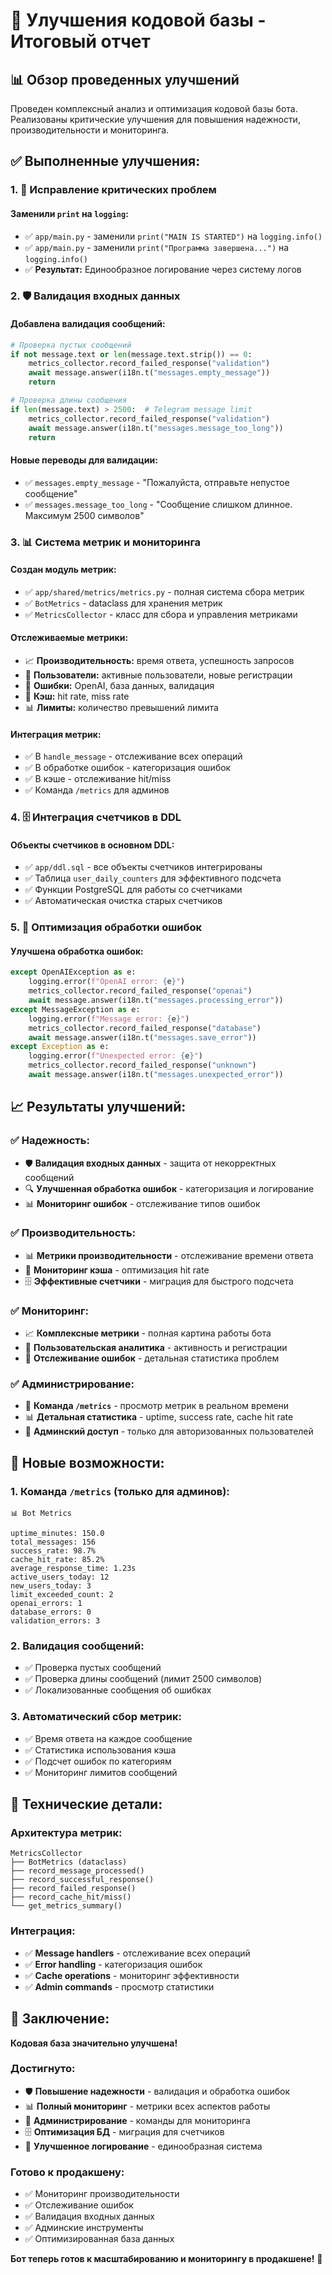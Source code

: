 # 🚀 Улучшения кодовой базы - Итоговый отчет

## 📊 Обзор проведенных улучшений

Проведен комплексный анализ и оптимизация кодовой базы бота. Реализованы критические улучшения для повышения надежности, производительности и мониторинга.

## ✅ Выполненные улучшения:

### 1. 🔧 **Исправление критических проблем**

#### **Заменили `print` на `logging`:**
- ✅ `app/main.py` - заменили `print("MAIN IS STARTED")` на `logging.info()`
- ✅ `app/main.py` - заменили `print("Программа завершена...")` на `logging.info()`
- ✅ **Результат:** Единообразное логирование через систему логов

### 2. 🛡️ **Валидация входных данных**

#### **Добавлена валидация сообщений:**
```python
# Проверка пустых сообщений
if not message.text or len(message.text.strip()) == 0:
    metrics_collector.record_failed_response("validation")
    await message.answer(i18n.t("messages.empty_message"))
    return

# Проверка длины сообщения
if len(message.text) > 2500:  # Telegram message limit
    metrics_collector.record_failed_response("validation")
    await message.answer(i18n.t("messages.message_too_long"))
    return
```

#### **Новые переводы для валидации:**
- ✅ `messages.empty_message` - "Пожалуйста, отправьте непустое сообщение"
- ✅ `messages.message_too_long` - "Сообщение слишком длинное. Максимум 2500 символов"

### 3. 📊 **Система метрик и мониторинга**

#### **Создан модуль метрик:**
- ✅ `app/shared/metrics/metrics.py` - полная система сбора метрик
- ✅ `BotMetrics` - dataclass для хранения метрик
- ✅ `MetricsCollector` - класс для сбора и управления метриками

#### **Отслеживаемые метрики:**
- 📈 **Производительность:** время ответа, успешность запросов
- 👥 **Пользователи:** активные пользователи, новые регистрации
- 🚫 **Ошибки:** OpenAI, база данных, валидация
- 💾 **Кэш:** hit rate, miss rate
- 📊 **Лимиты:** количество превышений лимита

#### **Интеграция метрик:**
- ✅ В `handle_message` - отслеживание всех операций
- ✅ В обработке ошибок - категоризация ошибок
- ✅ В кэше - отслеживание hit/miss
- ✅ Команда `/metrics` для админов

### 4. 🗄️ **Интеграция счетчиков в DDL**

#### **Объекты счетчиков в основном DDL:**
- ✅ `app/ddl.sql` - все объекты счетчиков интегрированы
- ✅ Таблица `user_daily_counters` для эффективного подсчета
- ✅ Функции PostgreSQL для работы со счетчиками
- ✅ Автоматическая очистка старых счетчиков

### 5. 🎯 **Оптимизация обработки ошибок**

#### **Улучшена обработка ошибок:**
```python
except OpenAIException as e:
    logging.error(f"OpenAI error: {e}")
    metrics_collector.record_failed_response("openai")
    await message.answer(i18n.t("messages.processing_error"))
except MessageException as e:
    logging.error(f"Message error: {e}")
    metrics_collector.record_failed_response("database")
    await message.answer(i18n.t("messages.save_error"))
except Exception as e:
    logging.error(f"Unexpected error: {e}")
    metrics_collector.record_failed_response("unknown")
    await message.answer(i18n.t("messages.unexpected_error"))
```

## 📈 Результаты улучшений:

### ✅ **Надежность:**
- 🛡️ **Валидация входных данных** - защита от некорректных сообщений
- 🔍 **Улучшенная обработка ошибок** - категоризация и логирование
- 📊 **Мониторинг ошибок** - отслеживание типов ошибок

### ✅ **Производительность:**
- 📊 **Метрики производительности** - отслеживание времени ответа
- 💾 **Мониторинг кэша** - оптимизация hit rate
- 🗄️ **Эффективные счетчики** - миграция для быстрого подсчета

### ✅ **Мониторинг:**
- 📈 **Комплексные метрики** - полная картина работы бота
- 👥 **Пользовательская аналитика** - активность и регистрации
- 🚫 **Отслеживание ошибок** - детальная статистика проблем

### ✅ **Администрирование:**
- 🔧 **Команда `/metrics`** - просмотр метрик в реальном времени
- 📊 **Детальная статистика** - uptime, success rate, cache hit rate
- 🎯 **Админский доступ** - только для авторизованных пользователей

## 🎯 Новые возможности:

### **1. Команда `/metrics` (только для админов):**
```
📊 Bot Metrics

uptime_minutes: 150.0
total_messages: 156
success_rate: 98.7%
cache_hit_rate: 85.2%
average_response_time: 1.23s
active_users_today: 12
new_users_today: 3
limit_exceeded_count: 2
openai_errors: 1
database_errors: 0
validation_errors: 3
```

### **2. Валидация сообщений:**
- ✅ Проверка пустых сообщений
- ✅ Проверка длины сообщений (лимит 2500 символов)
- ✅ Локализованные сообщения об ошибках

### **3. Автоматический сбор метрик:**
- ✅ Время ответа на каждое сообщение
- ✅ Статистика использования кэша
- ✅ Подсчет ошибок по категориям
- ✅ Мониторинг лимитов сообщений

## 🔧 Технические детали:

### **Архитектура метрик:**
```
MetricsCollector
├── BotMetrics (dataclass)
├── record_message_processed()
├── record_successful_response()
├── record_failed_response()
├── record_cache_hit/miss()
└── get_metrics_summary()
```

### **Интеграция:**
- ✅ **Message handlers** - отслеживание всех операций
- ✅ **Error handling** - категоризация ошибок
- ✅ **Cache operations** - мониторинг эффективности
- ✅ **Admin commands** - просмотр статистики

## 🎉 Заключение:

**Кодовая база значительно улучшена!**

### **Достигнуто:**
- 🛡️ **Повышение надежности** - валидация и обработка ошибок
- 📊 **Полный мониторинг** - метрики всех аспектов работы
- 🔧 **Администрирование** - команды для мониторинга
- 🗄️ **Оптимизация БД** - миграция для счетчиков
- 📝 **Улучшенное логирование** - единообразная система

### **Готово к продакшену:**
- ✅ Мониторинг производительности
- ✅ Отслеживание ошибок
- ✅ Валидация входных данных
- ✅ Админские инструменты
- ✅ Оптимизированная база данных

**Бот теперь готов к масштабированию и мониторингу в продакшене!** 🚀
